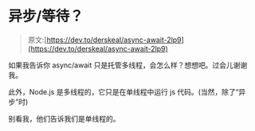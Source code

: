 # 异步/等待？

> 原文:[https://dev.to/derskeal/async-await-2lp9](https://dev.to/derskeal/async-await-2lp9)

如果我告诉你 async/await 只是托管多线程，会怎么样？想想吧。过会儿谢谢我。

此外，Node.js 是多线程的，它只是在单线程中运行 js 代码。(当然，除了“异步”时)

别看我，他们告诉我们是单线程的。